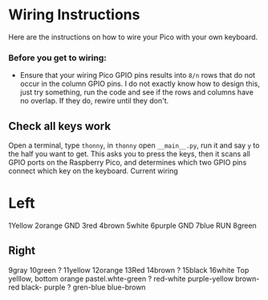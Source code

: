 # Wiring Instructions

Here are the instructions on how to wire your Pico with your own keyboard.

### Before you get to wiring:

- Ensure that your wiring Pico GPIO pins results into `8/n` rows that do not
  occur in the column GPIO pins. I do not exactly know how to design this, just
  try something, run the code and see if the rows and columns have no overlap.
  If they do, rewire until they don't.

## Check all keys work

Open a terminal, type `thonny`, in `thonny` open `__main__.py`, run it and say
`y` to the half you want to get.
This asks you to press the keys, then it scans all GPIO ports on the Raspberry
Pico, and determines which two GPIO pins connect which key on the keyboard.
Current wiring 

# Left
1Yellow
2orange
GND
3red
4brown
5white
6purple
GND
7blue
RUN
8green


## Right
9gray 
10green
?
11yellow
12orange 
13Red
14brown
?
15black
16white
Top yelllow, bottom orange
pastel.whte-green
?
red-white
purple-yellow
brown-red
black- purple
?
gren-blue
blue-brown
